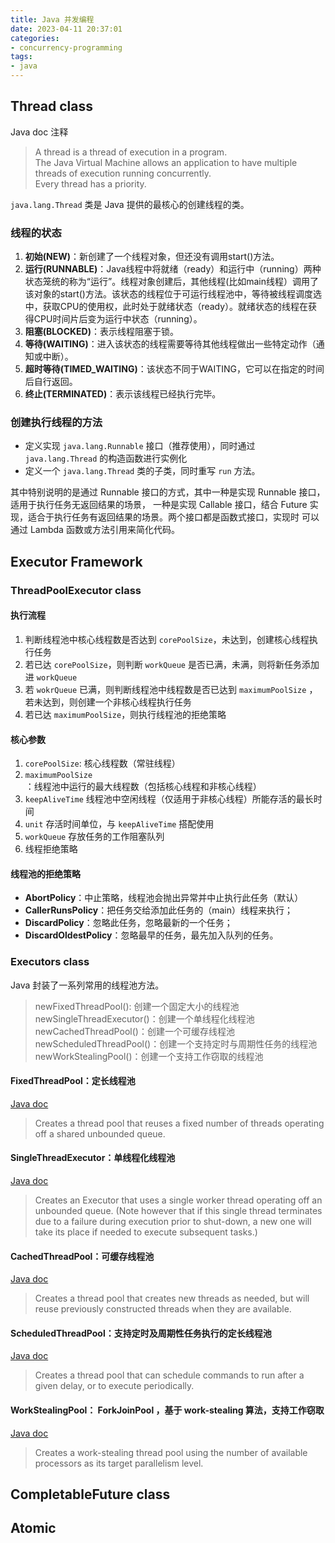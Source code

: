 ```yaml
---
title: Java 并发编程
date: 2023-04-11 20:37:01
categories:
- concurrency-programming
tags:
- java
---
```


## Thread class

Java doc 注释
> A thread is a thread of execution in a program.<br>
> The Java Virtual Machine allows an application to have multiple threads of execution running concurrently.<br> 
> Every thread has a priority.

`java.lang.Thread` 类是 Java 提供的最核心的创建线程的类。

### 线程的状态
1. **初始(NEW)**：新创建了一个线程对象，但还没有调用start()方法。
2. **运行(RUNNABLE)**：Java线程中将就绪（ready）和运行中（running）两种状态笼统的称为“运行”。线程对象创建后，其他线程(比如main线程）调用了该对象的start()方法。该状态的线程位于可运行线程池中，等待被线程调度选中，获取CPU的使用权，此时处于就绪状态（ready）。就绪状态的线程在获得CPU时间片后变为运行中状态（running）。
3. **阻塞(BLOCKED)**：表示线程阻塞于锁。
4. **等待(WAITING)**：进入该状态的线程需要等待其他线程做出一些特定动作（通知或中断）。
5. **超时等待(TIMED_WAITING)**：该状态不同于WAITING，它可以在指定的时间后自行返回。
6. **终止(TERMINATED)**：表示该线程已经执行完毕。

### 创建执行线程的方法

* 定义实现 `java.lang.Runnable` 接口（推荐使用），同时通过 `java.lang.Thread` 的构造函数进行实例化
* 定义一个 `java.lang.Thread` 类的子类，同时重写 `run` 方法。

其中特别说明的是通过 Runnable 接口的方式，其中一种是实现 Runnable 接口，适用于执行任务无返回结果的场景，
一种是实现 Callable 接口，结合 Future 实现，适合于执行任务有返回结果的场景。两个接口都是函数式接口，实现时
可以通过 Lambda 函数或方法引用来简化代码。


## Executor Framework

### ThreadPoolExecutor class

#### 执行流程

1. 判断线程池中核心线程数是否达到 `corePoolSize`，未达到，创建核心线程执行任务
2. 若已达 `corePoolSize`，则判断 `workQueue` 是否已满，未满，则将新任务添加进 `workQueue`
3. 若 `wokrQueue` 已满，则判断线程池中线程数是否已达到 `maximumPoolSize` ，若未达到，则创建一个非核心线程执行任务
4. 若已达 `maximumPoolSize`，则执行线程池的拒绝策略

#### 核心参数

1. `corePoolSize`: 核心线程数（常驻线程）
2. `maximumPoolSize`：线程池中运行的最大线程数（包括核心线程和非核心线程）
3. `keepAliveTime` 线程池中空闲线程（仅适用于非核心线程）所能存活的最长时间
4. `unit` 存活时间单位，与 `keepAliveTime` 搭配使用
5. `workQueue` 存放任务的工作阻塞队列
6. 线程拒绝策略


#### 线程池的拒绝策略

* **AbortPolicy**：中止策略，线程池会抛出异常并中止执行此任务（默认）
* **CallerRunsPolicy**：把任务交给添加此任务的（main）线程来执行；
* **DiscardPolicy**：忽略此任务，忽略最新的一个任务；
* **DiscardOldestPolicy**：忽略最早的任务，最先加入队列的任务。


### Executors class
Java 封装了一系列常用的线程池方法。

> newFixedThreadPool(): 创建一个固定大小的线程池  
> newSingleThreadExecutor()：创建一个单线程化线程池
> newCachedThreadPool()：创建一个可缓存线程池
> newScheduledThreadPool()：创建一个支持定时与周期性任务的线程池
> newWorkStealingPool()：创建一个支持工作窃取的线程池

#### FixedThreadPool：定长线程池

[Java doc](https://docs.oracle.com/javase/8/docs/api/java/util/concurrent/Executors.html)
> Creates a thread pool that reuses a fixed number of threads operating off a shared unbounded queue.


#### SingleThreadExecutor：单线程化线程池
[Java doc](https://docs.oracle.com/javase/8/docs/api/java/util/concurrent/Executors.html)
> Creates an Executor that uses a single worker thread operating off an unbounded queue.
> (Note however that if this single thread terminates due to a failure during execution prior to shut-down, 
> a new one will take its place if needed to execute subsequent tasks.)

#### CachedThreadPool：可缓存线程池
[Java doc](https://docs.oracle.com/javase/8/docs/api/java/util/concurrent/Executors.html)
> Creates a thread pool that creates new threads as needed, 
> but will reuse previously constructed threads when they are available.


#### ScheduledThreadPool：支持定时及周期性任务执行的定长线程池
[Java doc](https://docs.oracle.com/javase/8/docs/api/java/util/concurrent/Executors.html)
> Creates a thread pool that can schedule commands to run after a given delay, or to execute periodically.


#### WorkStealingPool： ForkJoinPool ，基于 work-stealing 算法，支持工作窃取
[Java doc](https://docs.oracle.com/javase/8/docs/api/java/util/concurrent/Executors.html)
> Creates a work-stealing thread pool using the number of available processors as its target parallelism level.


## CompletableFuture class

## Atomic